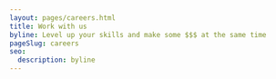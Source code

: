 ```yaml
---
layout: pages/careers.html
title: Work with us
byline: Level up your skills and make some $$$ at the same time
pageSlug: careers
seo:
  description: byline
---
```

